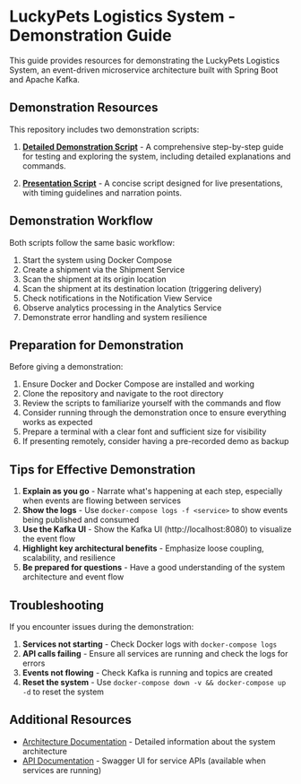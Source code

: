 # LuckyPets Logistics System - Demonstration Guide

This guide provides resources for demonstrating the LuckyPets Logistics System, an event-driven microservice architecture built with Spring Boot and Apache Kafka.

## Demonstration Resources

This repository includes two demonstration scripts:

1. **[Detailed Demonstration Script](demo_script.md)** - A comprehensive step-by-step guide for testing and exploring the system, including detailed explanations and commands.

2. **[Presentation Script](presentation_script.md)** - A concise script designed for live presentations, with timing guidelines and narration points.

## Demonstration Workflow

Both scripts follow the same basic workflow:

1. Start the system using Docker Compose
2. Create a shipment via the Shipment Service
3. Scan the shipment at its origin location
4. Scan the shipment at its destination location (triggering delivery)
5. Check notifications in the Notification View Service
6. Observe analytics processing in the Analytics Service
7. Demonstrate error handling and system resilience

## Preparation for Demonstration

Before giving a demonstration:

1. Ensure Docker and Docker Compose are installed and working
2. Clone the repository and navigate to the root directory
3. Review the scripts to familiarize yourself with the commands and flow
4. Consider running through the demonstration once to ensure everything works as expected
5. Prepare a terminal with a clear font and sufficient size for visibility
6. If presenting remotely, consider having a pre-recorded demo as backup

## Tips for Effective Demonstration

1. **Explain as you go** - Narrate what's happening at each step, especially when events are flowing between services
2. **Show the logs** - Use `docker-compose logs -f <service>` to show events being published and consumed
3. **Use the Kafka UI** - Show the Kafka UI (http://localhost:8080) to visualize the event flow
4. **Highlight key architectural benefits** - Emphasize loose coupling, scalability, and resilience
5. **Be prepared for questions** - Have a good understanding of the system architecture and event flow

## Troubleshooting

If you encounter issues during the demonstration:

1. **Services not starting** - Check Docker logs with `docker-compose logs`
2. **API calls failing** - Ensure all services are running and check the logs for errors
3. **Events not flowing** - Check Kafka is running and topics are created
4. **Reset the system** - Use `docker-compose down -v && docker-compose up -d` to reset the system

## Additional Resources

- [Architecture Documentation](docs/architecture.md) - Detailed information about the system architecture
- [API Documentation](http://localhost:8081/swagger-ui.html) - Swagger UI for service APIs (available when services are running)